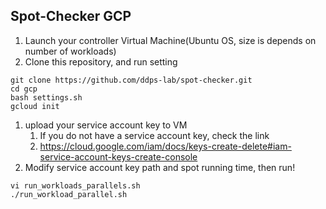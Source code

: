 ## Spot-Checker GCP

1. Launch your controller Virtual Machine(Ubuntu OS, size is depends on number of workloads)
2. Clone this repository, and run setting

```
git clone https://github.com/ddps-lab/spot-checker.git
cd gcp
bash settings.sh
gcloud init
```

1. upload your service account key to VM
    1. If you do not have a service account key, check the link
    2. https://cloud.google.com/iam/docs/keys-create-delete#iam-service-account-keys-create-console
2. Modify  service account key path and spot running time, then run!

```
vi run_workloads_parallels.sh
./run_workload_parallel.sh
```